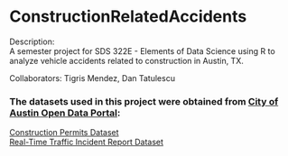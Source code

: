 # ConstructionRelatedAccidents
Description: <br>A semester project for SDS 322E - Elements of Data Science using R to analyze vehicle accidents related to construction in Austin, TX.

Collaborators: Tigris Mendez, Dan Tatulescu

### The datasets used in this project were obtained from [City of Austin Open Data Portal](https://data.austintexas.gov/):
[Construction Permits Dataset](https://data.austintexas.gov/Building-and-Development/Issued-Construction-Permits/3syk-w9eu/about_data)<br>
[Real-Time Traffic Incident Report Dataset](https://data.austintexas.gov/Transportation-and-Mobility/Real-Time-Traffic-Incident-Reports/dx9v-zd7x/about_data)



